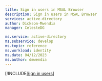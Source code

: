 ```yaml
---
title: Sign in users in MSAL Browser
description: Sign in users in MSAL Browser
services: active-directory
author: Dickson-Mwendia
manager: CelesteDG

ms.service: active-directory
ms.subservice: develop
ms.topic: reference
ms.workload: identity
ms.date: 04/12/2023
ms.author: dmwendia
---
```


[!INCLUDE[Sign in users](msal-browser/docs/includes/login-user.md)]